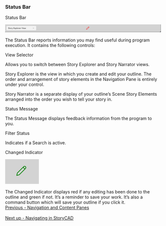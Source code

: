 ### Status Bar ###
Status Bar <br/>

![](Status-Bar.png)


The Status Bar reports information you may find useful during program execution. It contains the following controls: <br/>

View Selector <br/>

Allows you to switch between Story Explorer and Story Narrator views. <br/>

Story Explorer is the view in which you create and edit your outline. The order and arrangement of story elements in the Navigation Pane is entirely under your control. <br/>

Story Narrator is a separate display of your outline’s Scene Story Elements arranged into the order you wish to tell your story in. <br/>

Status Message <br/>

The Status Message displays feedback information from the program to you. <br/>

Filter Status <br/>

Indicates if a Search is active. <br/>

Changed Indicator <br/>

![](Changed-Indicator.png)

The Changed Indicator displays red if any editing has been done to the outline and green if not. It’s a reminder to save your work. It’s also a command button which will save your outline if you click it. <br/>
[Previous - Navigation and  Content Panes](Navigation_and_Content_Panes.md) <br/><br/>
[Next up - Navigating in StoryCAD](Navigating_in_StoryCAD.md)
